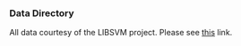 ### Data Directory

All data courtesy of the LIBSVM project. Please see [this](https://www.csie.ntu.edu.tw/~cjlin/libsvmtools/datasets/) link.
